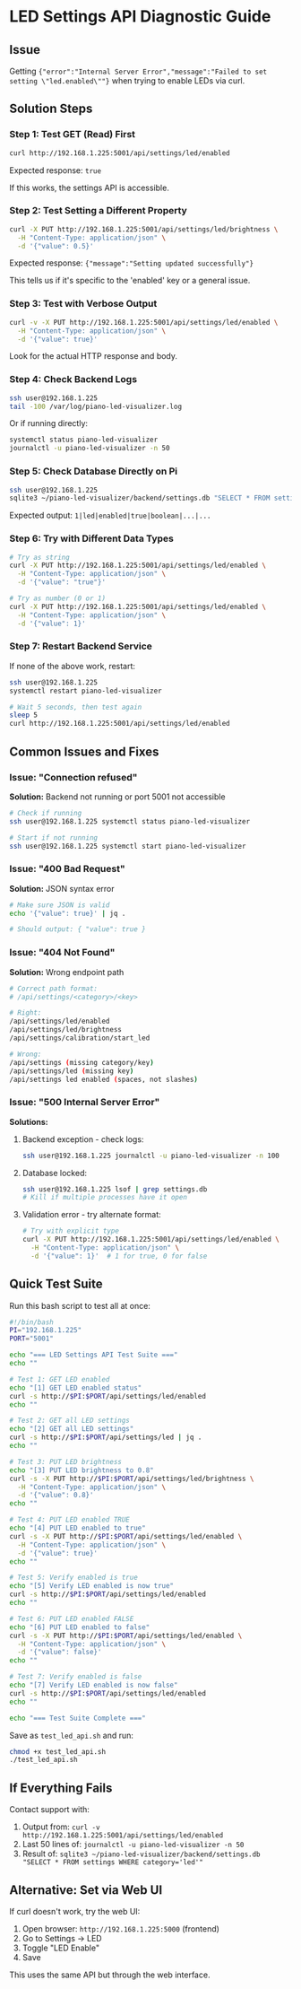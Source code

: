 # LED Settings API Diagnostic Guide

## Issue
Getting `{"error":"Internal Server Error","message":"Failed to set setting \"led.enabled\""}` when trying to enable LEDs via curl.

## Solution Steps

### Step 1: Test GET (Read) First
```bash
curl http://192.168.1.225:5001/api/settings/led/enabled
```

Expected response: `true`

If this works, the settings API is accessible.

### Step 2: Test Setting a Different Property
```bash
curl -X PUT http://192.168.1.225:5001/api/settings/led/brightness \
  -H "Content-Type: application/json" \
  -d '{"value": 0.5}'
```

Expected response: `{"message":"Setting updated successfully"}`

This tells us if it's specific to the 'enabled' key or a general issue.

### Step 3: Test with Verbose Output
```bash
curl -v -X PUT http://192.168.1.225:5001/api/settings/led/enabled \
  -H "Content-Type: application/json" \
  -d '{"value": true}'
```

Look for the actual HTTP response and body.

### Step 4: Check Backend Logs
```bash
ssh user@192.168.1.225
tail -100 /var/log/piano-led-visualizer.log
```

Or if running directly:
```bash
systemctl status piano-led-visualizer
journalctl -u piano-led-visualizer -n 50
```

### Step 5: Check Database Directly on Pi
```bash
ssh user@192.168.1.225
sqlite3 ~/piano-led-visualizer/backend/settings.db "SELECT * FROM settings WHERE category='led' AND key='enabled'"
```

Expected output: `1|led|enabled|true|boolean|...|...`

### Step 6: Try with Different Data Types
```bash
# Try as string
curl -X PUT http://192.168.1.225:5001/api/settings/led/enabled \
  -H "Content-Type: application/json" \
  -d '{"value": "true"}'

# Try as number (0 or 1)
curl -X PUT http://192.168.1.225:5001/api/settings/led/enabled \
  -H "Content-Type: application/json" \
  -d '{"value": 1}'
```

### Step 7: Restart Backend Service
If none of the above work, restart:
```bash
ssh user@192.168.1.225
systemctl restart piano-led-visualizer

# Wait 5 seconds, then test again
sleep 5
curl http://192.168.1.225:5001/api/settings/led/enabled
```

## Common Issues and Fixes

### Issue: "Connection refused"
**Solution:** Backend not running or port 5001 not accessible
```bash
# Check if running
ssh user@192.168.1.225 systemctl status piano-led-visualizer

# Start if not running
ssh user@192.168.1.225 systemctl start piano-led-visualizer
```

### Issue: "400 Bad Request"
**Solution:** JSON syntax error
```bash
# Make sure JSON is valid
echo '{"value": true}' | jq .

# Should output: { "value": true }
```

### Issue: "404 Not Found"
**Solution:** Wrong endpoint path
```bash
# Correct path format:
# /api/settings/<category>/<key>

# Right:
/api/settings/led/enabled
/api/settings/led/brightness
/api/settings/calibration/start_led

# Wrong:
/api/settings (missing category/key)
/api/settings/led (missing key)
/api/settings led enabled (spaces, not slashes)
```

### Issue: "500 Internal Server Error"
**Solutions:**
1. Backend exception - check logs:
   ```bash
   ssh user@192.168.1.225 journalctl -u piano-led-visualizer -n 100
   ```

2. Database locked:
   ```bash
   ssh user@192.168.1.225 lsof | grep settings.db
   # Kill if multiple processes have it open
   ```

3. Validation error - try alternate format:
   ```bash
   # Try with explicit type
   curl -X PUT http://192.168.1.225:5001/api/settings/led/enabled \
     -H "Content-Type: application/json" \
     -d '{"value": 1}'  # 1 for true, 0 for false
   ```

## Quick Test Suite

Run this bash script to test all at once:

```bash
#!/bin/bash
PI="192.168.1.225"
PORT="5001"

echo "=== LED Settings API Test Suite ==="
echo ""

# Test 1: GET LED enabled
echo "[1] GET LED enabled status"
curl -s http://$PI:$PORT/api/settings/led/enabled
echo ""

# Test 2: GET all LED settings
echo "[2] GET all LED settings"
curl -s http://$PI:$PORT/api/settings/led | jq .
echo ""

# Test 3: PUT LED brightness
echo "[3] PUT LED brightness to 0.8"
curl -s -X PUT http://$PI:$PORT/api/settings/led/brightness \
  -H "Content-Type: application/json" \
  -d '{"value": 0.8}'
echo ""

# Test 4: PUT LED enabled TRUE
echo "[4] PUT LED enabled to true"
curl -s -X PUT http://$PI:$PORT/api/settings/led/enabled \
  -H "Content-Type: application/json" \
  -d '{"value": true}'
echo ""

# Test 5: Verify enabled is true
echo "[5] Verify LED enabled is now true"
curl -s http://$PI:$PORT/api/settings/led/enabled
echo ""

# Test 6: PUT LED enabled FALSE
echo "[6] PUT LED enabled to false"
curl -s -X PUT http://$PI:$PORT/api/settings/led/enabled \
  -H "Content-Type: application/json" \
  -d '{"value": false}'
echo ""

# Test 7: Verify enabled is false
echo "[7] Verify LED enabled is now false"
curl -s http://$PI:$PORT/api/settings/led/enabled
echo ""

echo "=== Test Suite Complete ==="
```

Save as `test_led_api.sh` and run:
```bash
chmod +x test_led_api.sh
./test_led_api.sh
```

## If Everything Fails

Contact support with:
1. Output from: `curl -v http://192.168.1.225:5001/api/settings/led/enabled`
2. Last 50 lines of: `journalctl -u piano-led-visualizer -n 50`
3. Result of: `sqlite3 ~/piano-led-visualizer/backend/settings.db "SELECT * FROM settings WHERE category='led'"`

## Alternative: Set via Web UI

If curl doesn't work, try the web UI:
1. Open browser: `http://192.168.1.225:5000` (frontend)
2. Go to Settings → LED
3. Toggle "LED Enable"
4. Save

This uses the same API but through the web interface.
